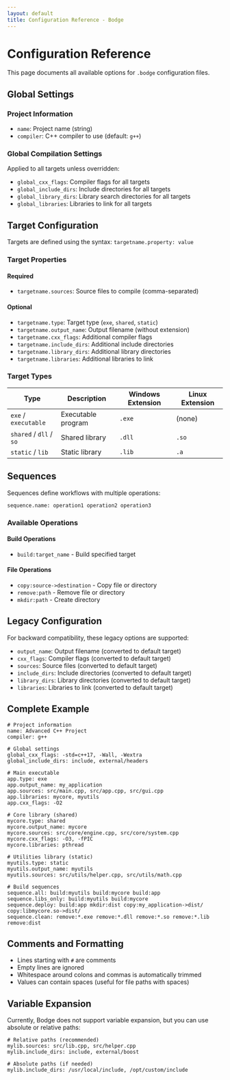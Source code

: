 ```yaml
---
layout: default
title: Configuration Reference - Bodge
---
```


# Configuration Reference

This page documents all available options for `.bodge` configuration files.

## Global Settings

### Project Information
- `name`: Project name (string)
- `compiler`: C++ compiler to use (default: `g++`)

### Global Compilation Settings
Applied to all targets unless overridden:

- `global_cxx_flags`: Compiler flags for all targets
- `global_include_dirs`: Include directories for all targets  
- `global_library_dirs`: Library search directories for all targets
- `global_libraries`: Libraries to link for all targets

## Target Configuration

Targets are defined using the syntax: `targetname.property: value`

### Target Properties

#### Required
- `targetname.sources`: Source files to compile (comma-separated)

#### Optional
- `targetname.type`: Target type (`exe`, `shared`, `static`)
- `targetname.output_name`: Output filename (without extension)
- `targetname.cxx_flags`: Additional compiler flags
- `targetname.include_dirs`: Additional include directories
- `targetname.library_dirs`: Additional library directories
- `targetname.libraries`: Additional libraries to link

### Target Types

| Type | Description | Windows Extension | Linux Extension |
|------|-------------|------------------|-----------------|
| `exe` / `executable` | Executable program | `.exe` | (none) |
| `shared` / `dll` / `so` | Shared library | `.dll` | `.so` |
| `static` / `lib` | Static library | `.lib` | `.a` |

## Sequences

Sequences define workflows with multiple operations:

```
sequence.name: operation1 operation2 operation3
```

### Available Operations

#### Build Operations
- `build:target_name` - Build specified target

#### File Operations
- `copy:source->destination` - Copy file or directory
- `remove:path` - Remove file or directory
- `mkdir:path` - Create directory

## Legacy Configuration

For backward compatibility, these legacy options are supported:

- `output_name`: Output filename (converted to default target)
- `cxx_flags`: Compiler flags (converted to default target)
- `sources`: Source files (converted to default target)
- `include_dirs`: Include directories (converted to default target)
- `library_dirs`: Library directories (converted to default target)
- `libraries`: Libraries to link (converted to default target)

## Complete Example

```
# Project information
name: Advanced C++ Project
compiler: g++

# Global settings
global_cxx_flags: -std=c++17, -Wall, -Wextra
global_include_dirs: include, external/headers

# Main executable
app.type: exe
app.output_name: my_application
app.sources: src/main.cpp, src/app.cpp, src/gui.cpp
app.libraries: mycore, myutils
app.cxx_flags: -O2

# Core library (shared)
mycore.type: shared
mycore.output_name: mycore
mycore.sources: src/core/engine.cpp, src/core/system.cpp
mycore.cxx_flags: -O3, -fPIC
mycore.libraries: pthread

# Utilities library (static)
myutils.type: static
myutils.output_name: myutils
myutils.sources: src/utils/helper.cpp, src/utils/math.cpp

# Build sequences
sequence.all: build:myutils build:mycore build:app
sequence.libs_only: build:myutils build:mycore
sequence.deploy: build:app mkdir:dist copy:my_application->dist/ copy:libmycore.so->dist/
sequence.clean: remove:*.exe remove:*.dll remove:*.so remove:*.lib remove:dist
```

## Comments and Formatting

- Lines starting with `#` are comments
- Empty lines are ignored
- Whitespace around colons and commas is automatically trimmed
- Values can contain spaces (useful for file paths with spaces)

## Variable Expansion

Currently, Bodge does not support variable expansion, but you can use absolute or relative paths:

```
# Relative paths (recommended)
mylib.sources: src/lib.cpp, src/helper.cpp
mylib.include_dirs: include, external/boost

# Absolute paths (if needed)
mylib.include_dirs: /usr/local/include, /opt/custom/include
```